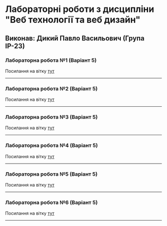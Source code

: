 # Лабораторні роботи з дисципліни "Веб технології та веб дизайн"

## Виконав: Дикий Павло Васильович (Група ІР-23)

### Лабораторна робота №1 (Варіант 5)
Посилання на вітку [тут](https://github.com/pavlo606/web_lab_1/pull/1)

***
### Лабораторна робота №2 (Варіант 5)
Посилання на вітку [тут](https://github.com/pavlo606/web_lab_1/pull/2)

***
### Лабораторна робота №3 (Варіант 5)
Посилання на вітку [тут](https://github.com/pavlo606/web_lab_1/pull/3)

***
### Лабораторна робота №4 (Варіант 5)
Посилання на вітку [тут](https://github.com/pavlo606/web_lab_1/pull/4)

***
### Лабораторна робота №5 (Варіант 5)
Посилання на вітку [тут](https://github.com/pavlo606/web_lab_1/pull/5)

***
### Лабораторна робота №6 (Варіант 5)
Посилання на вітку [тут](https://github.com/pavlo606/web_lab_1/pull/6)

***
